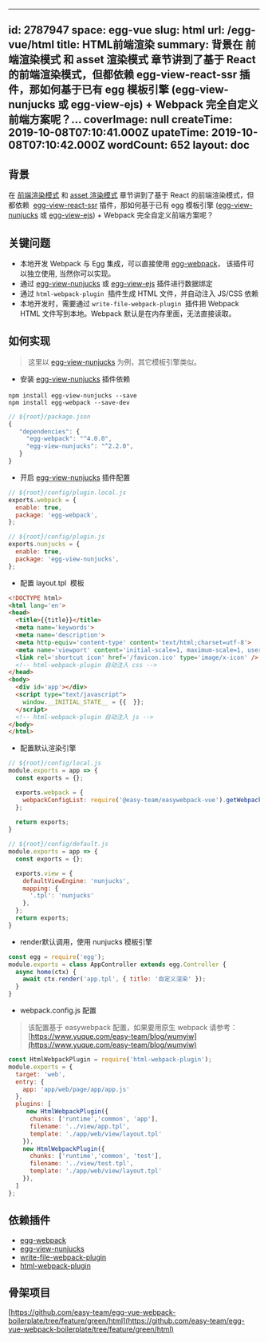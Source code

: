 
---
id: 2787947
space: egg-vue
slug: html
url: /egg-vue/html
title: HTML前端渲染
summary: 背景在 前端渲染模式 和 asset 渲染模式 章节讲到了基于 React 的前端渲染模式，但都依赖  egg-view-react-ssr 插件，那如何基于已有 egg 模板引擎 (egg-view-nunjucks 或 egg-view-ejs) + Webpack 完全自定义前端方案呢？...
coverImage: null
createTime: 2019-10-08T07:10:41.000Z 
upateTime: 2019-10-08T07:10:42.000Z
wordCount: 652
layout: doc
---

## 背景

在 [前端渲染模式](https://www.yuque.com/easy-team/egg-vue/web) 和 [asset 渲染模式](https://www.yuque.com/easy-team/egg-vue/web) 章节讲到了基于 React 的前端渲染模式，但都依赖  [egg-view-react-ssr](https://github.com/easy-team/egg-view-vue-ssr) 插件，那如何基于已有 egg 模板引擎 ([egg-view-nunjucks](https://github.com/eggjs/egg-view-nunjucks) 或 [egg-view-ejs](https://github.com/eggjs/egg-view-ejs)) + Webpack 完全自定义前端方案呢？


## 关键问题

- 本地开发 Webpack 与 Egg 集成，可以直接使用 [egg-webpack](https://www.yuque.com/easy-team/blog/wumyiw)， 该插件可以独立使用, 当然你可以实现。
- 通过 [egg-view-nunjucks](https://github.com/eggjs/egg-view-nunjucks) 或 [egg-view-ejs](https://github.com/eggjs/egg-view-ejs) 插件进行数据绑定
- 通过 `html-webpack-plugin`  插件生成 HTML 文件，并自动注入 JS/CSS 依赖
- 本地开发时，需要通过 `write-file-webpack-plugin`  插件把 Webpack HTML 文件写到本地。Webpack 默认是在内存里面，无法直接读取。


## 如何实现

> 这里以 [egg-view-nunjucks](https://github.com/eggjs/egg-view-nunjucks) 为例，其它模板引擎类似。


- 安装 [egg-view-nunjucks](https://github.com/eggjs/egg-view-nunjucks) 插件依赖

`npm install egg-view-nunjucks --save` <br />`npm install egg-webpack --save-dev`

```javascript
// ${root}/package.json
{
   "dependencies": {
     "egg-webpack": "^4.0.0",
     "egg-view-nunjucks": "^2.2.0",
   }
}
```

- 开启 [egg-view-nunjucks](https://github.com/eggjs/egg-view-nunjucks) 插件配置

```javascript
// ${root}/config/plugin.local.js
exports.webpack = {
  enable: true,
  package: 'egg-webpack',
};

// ${root}/config/plugin.js
exports.nunjucks = {
  enable: true,
  package: 'egg-view-nunjucks',
};
```

- 配置 layout.tpl  模板

```html
<!DOCTYPE html>
<html lang='en'>
<head>
  <title>{{title}}</title>
  <meta name='keywords'>
  <meta name='description'>
  <meta http-equiv='content-type' content='text/html;charset=utf-8'>
  <meta name='viewport' content='initial-scale=1, maximum-scale=1, user-scalable=no, minimal-ui'>
  <link rel='shortcut icon' href='/favicon.ico' type='image/x-icon' />
  <!-- html-webpack-plugin 自动注入 css -->
</head>
<body>
  <div id='app'></div>
  <script type="text/javascript">
    window.__INITIAL_STATE__ = {{  }};
  </script>
  <!-- html-webpack-plugin 自动注入 js -->
</body>
</html>
```

- 配置默认渲染引擎

```javascript
// ${root}/config/local.js
module.exports = app => {
  const exports = {};

  exports.webpack = {
    webpackConfigList: require('@easy-team/easywebpack-vue').getWebpackConfig()
  };
  
  return exports;
}

// ${root}/config/default.js
module.exports = app => {
  const exports = {};

  exports.view = {
    defaultViewEngine: 'nunjucks',
    mapping: {
      '.tpl': 'nunjucks'
    },
  };
  return exports;
}
```

- render默认调用，使用 nunjucks 模板引擎

```javascript
const egg = require('egg');
module.exports = class AppController extends egg.Controller {
  async home(ctx) {
    await ctx.render('app.tpl', { title: '自定义渲染' });
  }
}
```

- webpack.config.js 配置 
> 该配置基于 easywebpack 配置，如果要用原生 webpack 请参考：[https://www.yuque.com/easy-team/blog/wumyiw](https://www.yuque.com/easy-team/blog/wumyiw)


```javascript
const HtmlWebpackPlugin = require('html-webpack-plugin');
module.exports = {
  target: 'web',
  entry: {
    app: 'app/web/page/app/app.js'
  },
  plugins: [
     new HtmlWebpackPlugin({
      chunks: ['runtime','common', 'app'],
      filename: '../view/app.tpl',
      template: './app/web/view/layout.tpl'
    }),
    new HtmlWebpackPlugin({
      chunks: ['runtime','common', 'test'],
      filename: '../view/test.tpl',
      template: './app/web/view/layout.tpl'
    }),
  ]
};
```


## 依赖插件

- [egg-webpack](https://www.yuque.com/easy-team/blog/wumyiw)
- [egg-view-nunjucks](https://github.com/eggjs/egg-view-nunjucks) 
- [write-file-webpack-plugin](https://github.com/gajus/write-file-webpack-plugin)
- [html-webpack-plugin](https://github.com/jantimon/html-webpack-plugin)


## 骨架项目

[https://github.com/easy-team/egg-vue-webpack-boilerplate/tree/feature/green/html](https://github.com/easy-team/egg-vue-webpack-boilerplate/tree/feature/green/html)




  